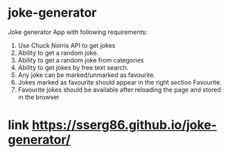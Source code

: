 # joke-generator

Joke generator App with following requirements:

1. Use Chuck Norris API to get jokes
2. Ability to get a random joke.
3. Ability to get a random joke from categories
4. Ability to get jokes by free text search.
5. Any joke can be marked/unmarked as favourite.
6. Jokes marked as favourite should appear in the right section Favourite.
7. Favourite jokes should be available after reloading the page and stored in the browser

# link https://sserg86.github.io/joke-generator/

